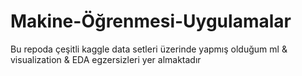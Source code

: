 # Makine-Öğrenmesi-Uygulamalar


Bu repoda çeşitli kaggle data setleri üzerinde yapmış olduğum ml & visualization & EDA egzersizleri yer almaktadır
